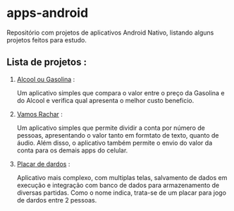 # apps-android

Repositório com projetos de aplicativos Android Nativo, listando alguns projetos feitos para estudo.

## Lista de projetos : 

1. [Alcool ou Gasolina](/AlcoolOuGasolina) :
    
    Um aplicativo simples que compara o valor entre o preço da Gasolina e do Alcool e verifica qual apresenta o melhor custo beneficio.

2. [Vamos Rachar](/VamosRachar/) :

    Um aplicativo simples que permite dividir a conta por número de pessoas, apresentando o valor tanto em formtato de texto, quanto de áudio. Além disso, o aplicativo também permite o envio do valor da conta para os demais apps do celular.

3. [Placar de dardos](/PlacarDardos/) :

    Aplicativo mais complexo, com multiplas telas, salvamento de dados em execução e integração com banco de dados para armazenamento de diversas partidas. Como o nome indica, trata-se de um placar para jogo de dardos entre 2 pessoas.
    